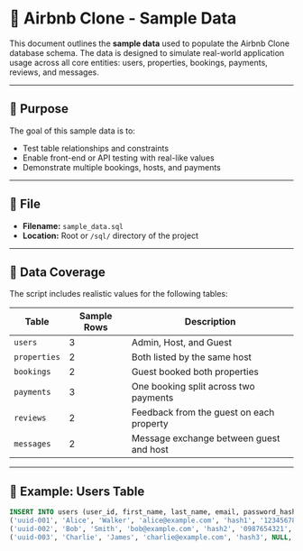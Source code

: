 # 🧪 Airbnb Clone - Sample Data

This document outlines the **sample data** used to populate the Airbnb Clone database schema. The data is designed to simulate real-world application usage across all core entities: users, properties, bookings, payments, reviews, and messages.

---

## 🎯 Purpose

The goal of this sample data is to:

- Test table relationships and constraints
- Enable front-end or API testing with real-like values
- Demonstrate multiple bookings, hosts, and payments

---

## 📂 File

- **Filename:** `sample_data.sql`
- **Location:** Root or `/sql/` directory of the project

---

## 🧱 Data Coverage

The script includes realistic values for the following tables:

| Table       | Sample Rows | Description                                 |
|-------------|-------------|---------------------------------------------|
| `users`     | 3           | Admin, Host, and Guest                      |
| `properties`| 2           | Both listed by the same host                |
| `bookings`  | 2           | Guest booked both properties                |
| `payments`  | 3           | One booking split across two payments       |
| `reviews`   | 2           | Feedback from the guest on each property    |
| `messages`  | 2           | Message exchange between guest and host     |

---

## 🧪 Example: Users Table

```sql
INSERT INTO users (user_id, first_name, last_name, email, password_hash, phone_number, role, created_at) VALUES
('uuid-001', 'Alice', 'Walker', 'alice@example.com', 'hash1', '1234567890', 'guest', CURRENT_TIMESTAMP),
('uuid-002', 'Bob', 'Smith', 'bob@example.com', 'hash2', '0987654321', 'host', CURRENT_TIMESTAMP),
('uuid-003', 'Charlie', 'James', 'charlie@example.com', 'hash3', NULL, 'admin', CURRENT_TIMESTAMP);
